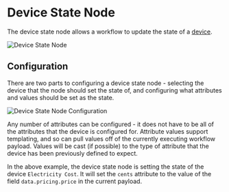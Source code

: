 # Device State Node

The device state node allows a workflow to update the state of a [device](/devices/overview/#device-configuration).

![Device State Node](/images/workflows/outputs/device-state-node.png "Device State Node")

## Configuration

There are two parts to configuring a device state node - selecting the device that the node should set the state of, and configuring what attributes and values should be set as the state.

![Device State Node Configuration](/images/workflows/outputs/device-state-node-config.png "Device State Node Configuration")

Any number of attributes can be configured - it does not have to be all of the attributes that the device is configured for.  Attribute values support templating, and so can pull values off of the currently executing workflow payload.  Values will be cast (if possible) to the type of attribute that the device has been previously defined to expect.

In the above example, the device state node is setting the state of the device `Electricity Cost`.  It will set the `cents` attribute to the value of the field `data.pricing.price` in the current payload.
